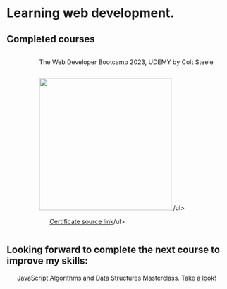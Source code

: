 <h1>Learning web development.</h1>

<h2>Completed courses</h2>


<div style="display:flex; flex-direction: column; margin-left: 50px;">
<ul>The Web Developer Bootcamp 2023, UDEMY by Colt Steele</ul>
<ul><a href="https://udemy-certificate.s3.amazonaws.com/image/UC-a7a2691d-3451-4633-8663-6580b2e83f77.jpg?v=1676033322000">
  <img style="width: 300px; height: 300px;"src="https://udemy-certificate.s3.amazonaws.com/image/UC-a7a2691d-3451-4633-8663-6580b2e83f77.jpg?v=1676033322000" alt="">
</a>/ul>
<ul><a href="https://www.udemy.com/certificate/UC-a7a2691d-3451-4633-8663-6580b2e83f77/">Certificate source link</a>/ul>
</div>

<h2>Looking forward to complete the next course to improve my skills: </h2>

<ul>JavaScript Algorithms and Data Structures Masterclass. <a href="https://www.udemy.com/course/js-algorithms-and-data-structures-masterclass">Take a look!</a></ul>



